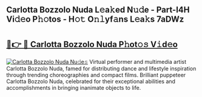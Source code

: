 ## Carlotta Bozzolo Nuda L𝚎a𝚔ed N𝚞𝚍e - Part-I4H Vi𝚍𝚎o P𝚑𝚘tos - H𝚘𝚝 O𝚗𝚕yf𝚊ns L𝚎a𝚔s 7aDWz

# <h2><a href="http://kfenf7.oniu.top/?m=Carlotta+Bozzolo+Nuda">🔗👉 🔴 Carlotta Bozzolo Nuda P𝚑ot𝚘𝚜 V𝚒d𝚎o</a></h2>

[![Carlotta Bozzolo Nuda Nu𝚍e𝚜](https://i.imgur.com/0qMVB7G.gif)](http://kfenf7.oniu.top/?m=Carlotta+Bozzolo+Nuda)
Virtual performer and multimedia artist Carlotta Bozzolo Nuda, famed for distributing dance and lifestyle inspiration through trending choreographies and compact films. Brilliant puppeteer Carlotta Bozzolo Nuda, celebrated for their exceptional abilities and accomplishments in bringing inanimate objects to life.  
